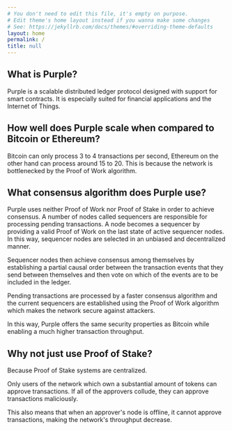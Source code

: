 ```yaml
---
# You don't need to edit this file, it's empty on purpose.
# Edit theme's home layout instead if you wanna make some changes
# See: https://jekyllrb.com/docs/themes/#overriding-theme-defaults
layout: home
permalink: /
title: null
---
```


## What is Purple?
Purple is a scalable distributed ledger protocol designed with support for smart contracts. It is especially suited for financial applications and the Internet of Things. 

## How well does Purple scale when compared to Bitcoin or Ethereum?
Bitcoin can only process 3 to 4 transactions per second, Ethereum on the other hand can process around 15 to 20. This is because the network is bottlenecked by the Proof of Work algorithm. 

## What consensus algorithm does Purple use?
Purple uses neither Proof of Work nor Proof of Stake in order to achieve consensus. A number of nodes called sequencers are responsible for processing pending transactions. A node becomes a sequencer by providing a valid Proof of Work on the last state of active sequencer nodes. In this way, sequencer nodes are selected in an unbiased and decentralized manner.

Sequencer nodes then achieve consensus among themselves by establishing a partial causal order between the transaction events that they send between themselves and then vote on which of the events are to be included in the ledger.

Pending transactions are processed by a faster consensus algorithm and the current sequencers are established using the Proof of Work algorithm which makes the network secure against attackers.

In this way, Purple offers the same security properties as Bitcoin while enabling a much higher transaction throughput.

## Why not just use Proof of Stake?
Because Proof of Stake systems are centralized.

Only users of the network which own a substantial amount of tokens can approve transactions. If all of the approvers collude, they can approve transactions maliciously. 

This also means that when an approver's node is offline, it cannot approve transactions, making the network's throughput decrease.  